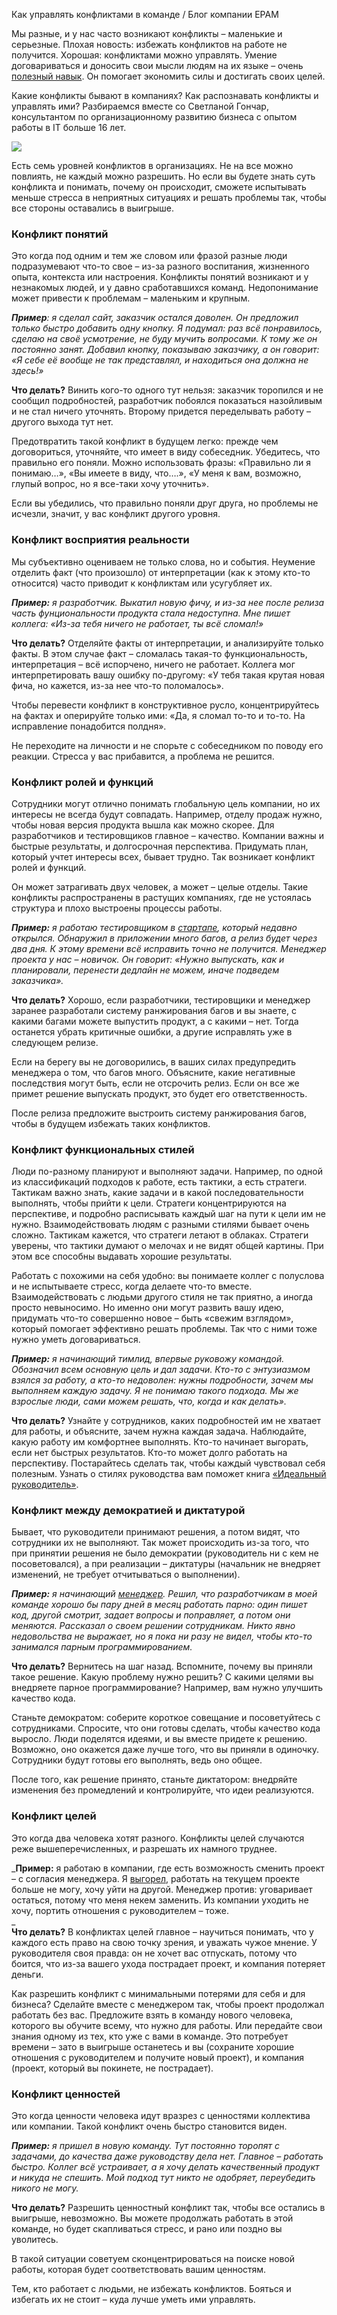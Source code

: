 Как управлять конфликтами в команде / Блог компании EPAM

Мы разные, и у нас часто возникают конфликты – маленькие и серьезные. Плохая новость: избежать конфликтов на работе не получится. Хорошая: конфликтами можно управлять. Умение договариваться и доносить свои мысли людям на их языке – очень [полезный навык](http://klever.blog/soft-skills-for-engineers/). Он помогает экономить силы и достигать своих целей.

Какие конфликты бывают в компаниях? Как распознавать конфликты и управлять ими? Разбираемся вместе со Светланой Гончар, консультантом по организационному развитию бизнеса с опытом работы в IT больше 16 лет.

![](../_resources/59450a181c8d45149ecf3979c9cbf291.jpeg)  
  
Есть семь уровней конфликтов в организациях. Не на все можно повлиять, не каждый можно разрешить. Но если вы будете знать суть конфликта и понимать, почему он происходит, сможете испытывать меньше стресса в неприятных ситуациях и решать проблемы так, чтобы все стороны оставались в выигрыше.

### Конфликт понятий

Это когда под одним и тем же словом или фразой разные люди подразумевают что-то свое – из-за разного воспитания, жизненного опыта, контекста или настроения. Конфликты понятий возникают и у незнакомых людей, и у давно сработавшихся команд. Недопонимание может привести к проблемам – маленьким и крупным.

_**Пример**: я сделал сайт, заказчик остался доволен. Он предложил только быстро добавить одну кнопку. Я подумал: раз всё понравилось, сделаю на своё усмотрение, не буду мучить вопросами. К тому же он постоянно занят. Добавил кнопку, показываю заказчику, а он говорит: «Я себе её вообще не так представлял, и находиться она должна не здесь!»_

**Что делать?** Винить кого-то одного тут нельзя: заказчик торопился и не сообщил подробностей, разработчик побоялся показаться назойливым и не стал ничего уточнять. Второму придется переделывать работу – другого выхода тут нет.

Предотвратить такой конфликт в будущем легко: прежде чем договориться, уточняйте, что имеет в виду собеседник. Убедитесь, что правильно его поняли. Можно использовать фразы: «Правильно ли я понимаю…», «Вы имеете в виду, что….», «У меня к вам, возможно, глупый вопрос, но я все-таки хочу уточнить».

Если вы убедились, что правильно поняли друг друга, но проблемы не исчезли, значит, у вас конфликт другого уровня.

### Конфликт восприятия реальности

Мы субъективно оцениваем не только слова, но и события. Неумение отделить факт (что произошло) от интерпретации (как к этому кто-то относится) часто приводит к конфликтам или усугубляет их.

_**Пример:** я разработчик. Выкатил новую фичу, и из-за нее после релиза часть фунциональности продукта стала недоступна. Мне пишет коллега: «Из-за тебя ничего не работает, ты всё сломал!»_

**Что делать?** Отделяйте факты от интерпретации, и анализируйте только факты. В этом случае факт – сломалась такая-то функциональность, интерпретация – всё испорчено, ничего не работает. Коллега мог интерпретировать вашу ошибку по-другому: «У тебя такая крутая новая фича, но кажется, из-за нее что-то поломалось».

Чтобы перевести конфликт в конструктивное русло, концентрируйтесь на фактах и оперируйте только ими: «Да, я сломал то-то и то-то. На исправление понадобится полдня».

Не переходите на личности и не спорьте с собеседником по поводу его реакции. Стресса у вас прибавится, а проблема не решится.

### Конфликт ролей и функций

Сотрудники могут отлично понимать глобальную цель компании, но их интересы не всегда будут совпадать. Например, отделу продаж нужно, чтобы новая версия продукта вышла как можно скорее. Для разработчиков и тестировщиков главное – качество. Компании важны и быстрые результаты, и долгосрочная перспектива. Придумать план, который учтет интересы всех, бывает трудно. Так возникает конфликт ролей и функций.

Он может затрагивать двух человек, а может – целые отделы. Такие конфликты распространены в растущих компаниях, где не устоялась структура и плохо выстроены процессы работы.

_**Пример:** я работаю тестировщиком в [стартапе](http://klever.blog/from-startup-to-big-company/), который недавно открылся. Обнаружил в приложении много багов, а релиз будет через два дня. К этому времени всё исправить точно не получится. Менеджер проекта у нас – новичок. Он говорит: «Нужно выпускать, как и планировали, перенести дедлайн не можем, иначе подведем заказчика»._

**Что делать?** Хорошо, если разработчики, тестировщики и менеджер заранее разработали систему ранжирования багов и вы знаете, с какими багами можете выпустить продукт, а с какими – нет. Тогда останется убрать критичные ошибки, а другие исправлять уже в следующем релизе.

Если на берегу вы не договорились, в ваших силах предупредить менеджера о том, что багов много. Объясните, какие негативные последствия могут быть, если не отсрочить релиз. Если он все же примет решение выпускать продукт, это будет его ответственность.

После релиза предложите выстроить систему ранжирования багов, чтобы в будущем избежать таких конфликтов.

### Конфликт функциональных стилей

Люди по-разному планируют и выполняют задачи. Например, по одной из классификаций подходов к работе, есть тактики, а есть стратеги. Тактикам важно знать, какие задачи и в какой последовательности выполнять, чтобы прийти к цели. Стратеги концентрируются на перспективе, и подробно расписывать каждый шаг на пути к цели им не нужно. Взаимодействовать людям с разными стилями бывает очень сложно. Тактикам кажется, что стратеги летают в облаках. Стратеги уверены, что тактики думают о мелочах и не видят общей картины. При этом все способны выдавать хорошие результаты.

Работать с похожими на себя удобно: вы понимаете коллег с полуслова и не испытываете стресс, когда делаете что-то вместе. Взаимодействовать с людьми другого стиля не так приятно, а иногда просто невыносимо. Но именно они могут развить вашу идею, придумать что-то совершенно новое – быть «свежим взглядом», который помогает эффективно решать проблемы. Так что с ними тоже нужно уметь договариваться.

_**Пример:** я начинающий тимлид, впервые руковожу командой. Обозначил всем основную цель и дал задачи. Кто-то с энтузиазмом взялся за работу, а кто-то недоволен: нужны подробности, зачем мы выполняем каждую задачу. Я не понимаю такого подхода. Мы же взрослые люди, сами можем решать, что, когда и как делать»._

**Что делать?** Узнайте у сотрудников, каких подробностей им не хватает для работы, и объясните, зачем нужна каждая задача. Наблюдайте, какую работу им комфортнее выполнять. Кто-то начинает выгорать, если нет быстрых результатов. Кто-то может долго работать на перспективу. Постарайтесь сделать так, чтобы каждый чувствовал себя полезным. Узнать о стилях руководства вам поможет книга [«Идеальный руководитель»](https://www.litres.ru/ichak-adizes/idealnyy-rukovoditel-pochemu-im-nelzya-stat-i-chto-iz-etogo-s/).

### Конфликт между демократией и диктатурой

Бывает, что руководители принимают решения, а потом видят, что сотрудники их не выполняют. Так может происходить из-за того, что при принятии решения не было демократии (руководитель ни с кем не посоветовался), а при реализации – диктатуры (начальник не внедряет изменений, не требует отчитываться о выполнении).

_**Пример:** я начинающий [менеджер](http://klever.blog/career-path-manager/). Решил, что разработчикам в моей команде хорошо бы пару дней в месяц работать парно: один пишет код, другой смотрит, задает вопросы и поправляет, а потом они меняются. Рассказал о своем решении сотрудникам. Никто явно недовольства не выражает, но я пока ни разу не видел, чтобы кто-то занимался парным программированием._

**Что делать?** Вернитесь на шаг назад. Вспомните, почему вы приняли такое решение. Какую проблему нужно решить? С какими целями вы внедряете парное программирование? Например, вам нужно улучшить качество кода.

Станьте демократом: соберите короткое совещание и посоветуйтесь с сотрудниками. Спросите, что они готовы сделать, чтобы качество кода выросло. Люди поделятся идеями, и вы вместе придете к решению. Возможно, оно окажется даже лучше того, что вы приняли в одиночку. Сотрудники будут готовы его выполнять, ведь оно общее.

После того, как решение принято, станьте диктатором: внедряйте изменения без промедлений и контролируйте, что идеи реализуются.

### Конфликт целей

Это когда два человека хотят разного. Конфликты целей случаются реже вышеперечисленных, и разрешать их намного труднее.

_**Пример:** я работаю в компании, где есть возможность сменить проект – с согласия менеджера. Я [выгорел](http://klever.blog/professional-burnout/), работать на текущем проекте больше не могу, хочу уйти на другой. Менеджер против: уговаривает остаться, потому что меня некем заменить. Из компании уходить не хочу, портить отношения с руководителем – тоже.  
_  
**Что делать?** В конфликтах целей главное – научиться понимать, что у каждого есть право на свою точку зрения, и уважать чужое мнение. У руководителя своя правда: он не хочет вас отпускать, потому что боится, что из-за вашего ухода пострадает проект, и компания потеряет деньги.

Как разрешить конфликт с минимальными потерями для себя и для бизнеса? Сделайте вместе с менеджером так, чтобы проект продолжал работать без вас. Предложите взять в команду нового человека, которого вы обучите всему, что нужно для работы. Или передайте свои знания одному из тех, кто уже с вами в команде. Это потребует времени – зато в выигрыше останетесь и вы (сохраните хорошие отношения с руководителем и получите новый проект), и компания (проект, который вы покинете, не пострадает).

### Конфликт ценностей

Это когда ценности человека идут вразрез с ценностями коллектива или компании. Такой конфликт очень быстро становится виден.

_**Пример:** я пришел в новую команду. Тут постоянно торопят с задачами, до качества даже руководству дела нет. Главное – работать быстро. Коллег всё устраивает, а я хочу делать качественный продукт и никуда не спешить. Мой подход тут никто не одобряет, переубедить никого не могу._

**Что делать?** Разрешить ценностный конфликт так, чтобы все остались в выигрыше, невозможно. Вы можете продолжать работать в этой команде, но будет скапливаться стресс, и рано или поздно вы уволитесь.

В такой ситуации советуем сконцентрироваться на поиске новой работы, которая будет соответствовать вашим ценностям.

Тем, кто работает с людьми, не избежать конфликтов. Бояться и избегать их не стоит – куда лучше уметь ими управлять.
